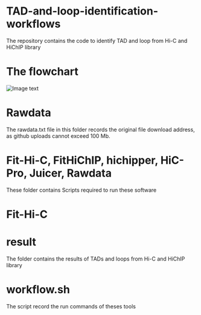 # TAD-and-loop-identification-workflows
The repository contains the code to identify TAD and loop from Hi-C and HiChIP library
# The flowchart
![Image text](https://github.com/Bio-protocol/TAD-and-loop-identification-workflows/tree/master/workflow/Pipeline.png)
# Rawdata
The rawdata.txt file in this folder records the original file download address, as github uploads cannot exceed 100 Mb.
# Fit-Hi-C, FitHiChIP, hichipper, HiC-Pro, Juicer, Rawdata
These folder contains Scripts required to run these software
# Fit-Hi-C
# result
The folder contains the results of TADs and loops from Hi-C and HiChIP library
# workflow.sh
The script record the run commands of theses tools
